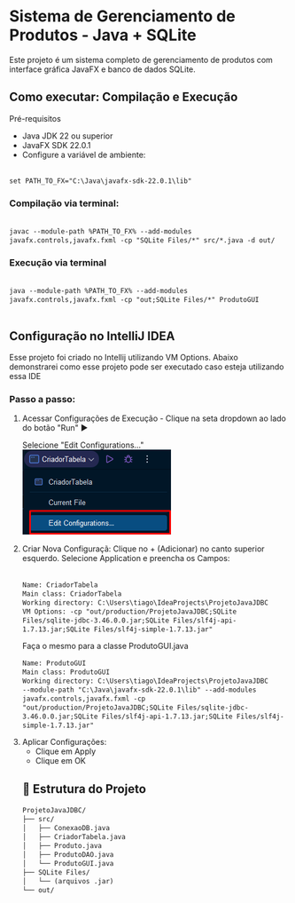 <h1> Sistema de Gerenciamento de Produtos - Java + SQLite </h1>

Este projeto é um sistema completo de gerenciamento de produtos com interface gráfica JavaFX e banco de dados SQLite.

<h2> Como executar: Compilação e Execução </h2>

Pré-requisitos
- Java JDK 22 ou superior
- JavaFX SDK 22.0.1
- Configure a variável de ambiente:
<pre><code>
set PATH_TO_FX="C:\Java\javafx-sdk-22.0.1\lib"
</code></pre>

<h3>Compilação via terminal: </h3>

<pre><code>
javac --module-path %PATH_TO_FX% --add-modules javafx.controls,javafx.fxml -cp "SQLite Files/*" src/*.java -d out/
</code></pre>

<h3>Execução via terminal</h3>

<pre><code>
java --module-path %PATH_TO_FX% --add-modules javafx.controls,javafx.fxml -cp "out;SQLite Files/*" ProdutoGUI
</code>
</pre>


<h2> Configuração no IntelliJ IDEA </h2>

Esse projeto foi criado no Intellij utilizando VM Options. Abaixo demonstrarei como esse projeto pode ser executado caso esteja utilizando essa IDE

<h3> Passo a passo: </h3>

<ol>
<li> Acessar Configurações de Execução - Clique na seta dropdown ao lado do botão "Run" ▶ </li>

Selecione "Edit Configurations..."
<br>
![img.png](assets/img/img.png)
<br>

<li> Criar Nova Configuraçã: Clique no + (Adicionar) no canto superior esquerdo. Selecione Application e preencha os Campos:</li>

<br>


<pre><code>Name: CriadorTabela
Main class: CriadorTabela
Working directory: C:\Users\tiago\IdeaProjects\ProjetoJavaJDBC
VM Options: -cp "out/production/ProjetoJavaJDBC;SQLite Files/sqlite-jdbc-3.46.0.0.jar;SQLite Files/slf4j-api-1.7.13.jar;SQLite Files/slf4j-simple-1.7.13.jar"
</code></pre>

Faça o mesmo para a classe ProdutoGUI.java

<pre><code>Name: ProdutoGUI
Main class: ProdutoGUI
Working directory: C:\Users\tiago\IdeaProjects\ProjetoJavaJDBC
--module-path "C:\Java\javafx-sdk-22.0.1\lib" --add-modules javafx.controls,javafx.fxml -cp "out/production/ProjetoJavaJDBC;SQLite Files/sqlite-jdbc-3.46.0.0.jar;SQLite Files/slf4j-api-1.7.13.jar;SQLite Files/slf4j-simple-1.7.13.jar"
</code></pre>


<li> Aplicar Configurações:
<ul>
<li> Clique em Apply </li>
<li> Clique em OK </li>
</ul>

<h2>📁 Estrutura do Projeto</h2>
<pre><code>ProjetoJavaJDBC/
├── src/
│   ├── ConexaoDB.java
│   ├── CriadorTabela.java
│   ├── Produto.java
│   ├── ProdutoDAO.java
│   └── ProdutoGUI.java
├── SQLite Files/
│   └── (arquivos .jar)
└── out/</code></pre>




<!-- Comando para a compilação: <pre><code>
javac --module-path %PATH_TO_FX% --add-modules javafx.controls ProdutoGUI.java
</code></pre> -->










